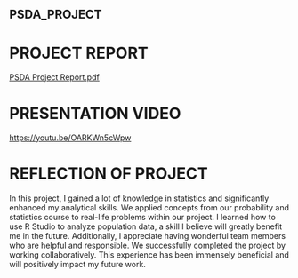 ## PSDA_PROJECT
# PROJECT REPORT
[PSDA Project Report.pdf](https://github.com/user-attachments/files/16044117/PSDA.Project.Report.pdf)
# PRESENTATION VIDEO
https://youtu.be/OARKWn5cWpw
# REFLECTION OF PROJECT
In this project, I gained a lot of knowledge in statistics and significantly enhanced my analytical skills. We applied concepts from our probability and statistics course to real-life problems within our project. I learned how to use R Studio to analyze population data, a skill I believe will greatly benefit me in the future. Additionally, I appreciate having wonderful team members who are helpful and responsible. We successfully completed the project by working collaboratively. This experience has been immensely beneficial and will positively impact my future work.
